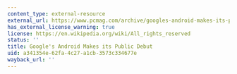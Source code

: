 ```yaml
---
content_type: external-resource
external_url: https://www.pcmag.com/archive/googles-android-makes-its-public-debut-224444
has_external_license_warning: true
license: https://en.wikipedia.org/wiki/All_rights_reserved
status: ''
title: Google's Android Makes its Public Debut
uid: a341354e-62fa-4c27-a1cb-3573c334677e
wayback_url: ''
---
```

